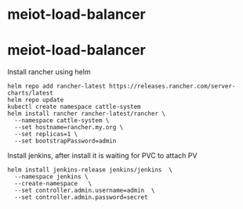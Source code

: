# meiot-load-balancer
# meiot-load-balancer
Install rancher using helm
```
helm repo add rancher-latest https://releases.rancher.com/server-charts/latest
helm repo update
kubectl create namespace cattle-system
helm install rancher rancher-latest/rancher \
  --namespace cattle-system \
  --set hostname=rancher.my.org \
  --set replicas=1 \
  --set bootstrapPassword=admin

```
Install jenkins, after install it is waiting for PVC to attach PV
```
helm install jenkins-release jenkins/jenkins  \
  --namespace jenkins \
  --create-namespace   \
  --set controller.admin.username=admin  \
  --set controller.admin.password=secret
```
